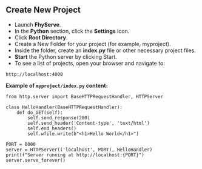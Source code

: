 ## Create New Project

- Launch **FhyServe**.
- In the **Python** section, click the **Settings** icon.
- Click **Root Directory**.
- Create a New Folder for your project (for example, myproject).
- Inside the folder, create an **index.py** file or other necessary project files.
- **Start** the Python server by clicking Start.
- To see a list of projects, open your browser and navigate to:

```
http://localhost:4000
```

**Example of `myproject/index.py` content:**

```
from http.server import BaseHTTPRequestHandler, HTTPServer

class HelloHandler(BaseHTTPRequestHandler):
    def do_GET(self):
        self.send_response(200)
        self.send_header('Content-type', 'text/html')
        self.end_headers()
        self.wfile.write(b"<h1>Hello World</h1>")

PORT = 8000
server = HTTPServer(('localhost', PORT), HelloHandler)
print(f"Server running at http://localhost:{PORT}")
server.serve_forever()
```